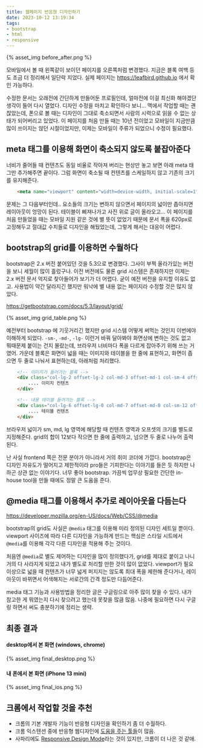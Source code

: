 ```yaml
---
title: 웹페이지 반응형 디자인하기
date: 2023-10-12 13:19:34
tags:
- bootstrap
- html
- responsive
---
```


{% asset_img before_after.png %}

모바일에서 볼 때 왼쪽같이 보이던 페이지를 오른쪽처럼 변경했다. 지금은 블록 여백 등도 조금 더 정리해서 일단락 지었다. 실제 페이지는 https://leafbird.github.io 에서 확인 가능하다. 

<!-- more -->

수정한 문서는 오래전에 간단하게 만들어둔 프로필인데, 얼마전에 이걸 최신화 해야겠단 생각이 들어 다시 열었다. 디자인 수정을 마치고 확인하다 보니... 맥에서 작업할 때는 괜찮았는데, 폰으로 볼 때는 디자인이 그대로 축소되면서 사람의 시력으로 읽을 수 없는 상태가 되어버리고 있었다. 이 페이지를 처음 만들 때는 10년 전이었고 모바일이 지금만큼 많이 쓰이지는 않던 시절이었지만, 이제는 모바일이 주류가 되었으니 수정이 필요했다.

## meta 태그를 이용해 화면이 축소되지 않도록 붙잡아준다

너비가 줄어들 때 컨텐츠도 동일 비율로 작아져 버리는 현상만 놓고 보면 아래 meta 태그만 추가해주면 끝이다. 그럼 화면이 축소될 때 컨텐츠를 스케일하지 않고 기존의 크기를 유지해준다.

```html
    <meta name="viewport" content="width=device-width, initial-scale=1">
```

문제는 그 다음부터인데.. 요소들의 크기는 변하지 않으면서 페이지의 넓이만 좁아지면 레이아웃이 엉망이 된다. 테이블이 삐져나가고 사진 위로 글이 올라오고... 이 페이지를 처음 만들었을 때는 모바일 지원 같은 것에 별 뜻이 없었기 때문에 문서 폭을 620px로 고정해두고 절대값 수치들로 디자인을 해뒀었는데, 그렇게 해서는 대응이 어렵다.

## bootstrap의 grid를 이용하면 수월하다

bootstrap은 2.x 버전 붙어있던 것을 5.3으로 변경했다. 그사이 부쩍 올라가있는 버전을 보니 세월이 많이 흘렀구나. 이전 버전에도 물론 grid 시스템은 존재하지만 이제는 2.x 버전 문서 억지로 찾아들어가 보기가 더 어렵다. 굳이 예전 버전을 유지할 이유도 없고. 사용법이 약간 달라지긴 했지만 워낙에 별 내용 없는 페이지라 수정할 것은 많지 않았다.

https://getbootstrap.com/docs/5.3/layout/grid/

{% asset_img grid_table.png %}

예전부터 bootstrap 에 기웃거리긴 했지만 grid 시스템 어떻게 써먹는 것인지 이번에야 이해하게 되었다. `-sm-`, `-md-`, `-lg-` 이런거 바꿔 달아봐야 화면상에 변하는 것도 없고 뭐때문제 붙이는 건지 몰랐는데, 브라우저 너비마다 폭을 다르게 잡아주기 위해 쓰는 거였어. 가운데 블록은 화면이 넓을 때는 이미지와 테이블을 한 줄에 표현하고, 화면이 좁으면 두 줄로 나눠서 표현하는데, 아래처럼 처리했다.

```html
    <!-- 이미지가 들어가는 블록 -->
    <div class="col-lg-2 offset-lg-2 col-md-3 offset-md-1 col-sm-4 offset-sm-0">
        .... 이미지 컨텐츠
    </div>

    <!-- 내용 테이블 들어가는 블록 -->
    <div class="col-lg-6 offset-lg-0 col-md-7 offset-md-0 col-sm-12 offset-sm-0">
        .... 테이블 컨텐츠
    </div>
```

브라우저 넓이가 sm, md, lg 영역에 해당할 때 컨텐츠 영역과 오프셋의 크기를 별도로 지정해준다. grid의 합이 12보다 작으면 한 줄에 출력하고, 넘으면 두 줄로 나누어 출력된다.

난 사실 frontend 쪽은 전문 분야가 아니라서 거의 취미 코더에 가깝다. bootstrap은 디자인 자유도가 떨어지고 제한적이라 pro들은 기피한다는 이야기를 들은 듯 하지만 나하곤 상관 없는 이야기다. 너무 좋아 bootstrap. 가끔씩 업무상 필요한 간단한 in-house tool을 만들 때에도 정말 큰 도움을 준다. 

## @media 태그를 이용해서 추가로 레이아웃을 다듬는다

https://developer.mozilla.org/en-US/docs/Web/CSS/@media

bootstrap의 grid도 사실은 `@media` 태그를 이용해 미리 정의된 디자인 세트일 뿐이다. viewport 사이즈에 따라 다른 디자인을 가능하게 만드는 핵심은 스타일 시트에서 `@media`를 이용해 각각 다른 디자인을 적용해 주는 것이다.

처음엔 `@media`로 별도 제어하는 디자인을 많이 정의했다가, grid를 제대로 붙이고 나니 거의 다 사라지게 되었고 내가 별도로 처리할 만한 것이 많이 없었다. viewport가 필요 이상으로 넓을 때 컨텐츠가 너무 넓게 퍼지지는 않도록 최대 폭을 제한해 준다거나, 레이아웃이 바뀌면서 어색해지는 서로간의 간격 정도만 다듬어준다.

media 태그 기능과 사용방법을 정리한 글은 구글링으로 아주 많이 찾을 수 있다. 내가 참고한 게 뭐였는지 다시 찾으려고 했는데 못찾을 많큼 많음. 나중에 필요하면 다시 구글링 하면서 써도 충분하기에 정리는 생략.

## 최종 결과

#### desktop에서 본 화면 (windows, chrome)

{% asset_img final_desktop.png %}

#### 내 폰에서 본 화면 (iPhone 13 mini)

{% asset_img final_ios.png %}

## 크롬에서 작업할 것을 추천

* 크롬의 기본 개발자 기능이 반응형 디자인을 확인하기 좀 더 수월하다.
* 크롬 익스텐션 중에 반응형 웹디자인에 [도움을 주는 툴들](http://icunow.co.kr/chrome-extension5/)이 많음. 
* 사파리에도 [Responsive Design Mode](https://developer.apple.com/documentation/safari-developer-tools/responsive-design-mode)라는 것이 있지만, 크롬이 더 나은 것 같애.
